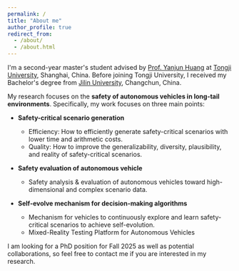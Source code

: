 ```yaml
---
permalink: /
title: "About me"
author_profile: true
redirect_from: 
  - /about/
  - /about.html
---
```


I'm a second-year master's student advised by [Prof. Yanjun Huang](https://www.researchgate.net/profile/Yanjun-Huang-4) at [Tongji University](https://www.tongji.edu.cn/eng/), Shanghai, China. Before joining Tongji University, I received my Bachelor's degree from [Jilin University](https://www.jlu.edu.cn/#), Changchun, China.

My research focuses on the **safety of autonomous vehicles in long-tail environments**. Specifically, my work focuses on three main points: 
* **Safety-critical scenario generation**
    * Efficiency: How to efficiently generate safety-critical scenarios with lower time and arithmetic costs.
    * Quality: How to improve the generalizability, diversity, plausibility, and reality of safety-critical scenarios.
      
* **Safety evaluation of autonomous vehicle**
    * Safety analysis & evaluation of autonomous vehicles toward high-dimensional and complex scenario data.
    
* **Self-evolve mechanism for decision-making algorithms**
    * Mechanism for vehicles to continuously explore and learn safety-critical scenarios to achieve self-evolution.
    * Mixed-Reality Testing Platform for Autonomous Vehicles

I am looking for a PhD position for Fall 2025 as well as potential collaborations, so feel free to contact me if you are interested in my research.







